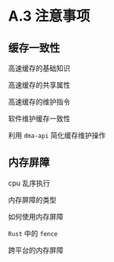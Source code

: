 # A.3 注意事项

## 缓存一致性

高速缓存的基础知识

高速缓存的共享属性

高速缓存的维护指令

软件维护缓存一致性

利用 `dma-api` 简化缓存维护操作

## 内存屏障

cpu 乱序执行

内存屏障的类型

如何使用内存屏障

`Rust` 中的 `fence`

跨平台的内存屏障

